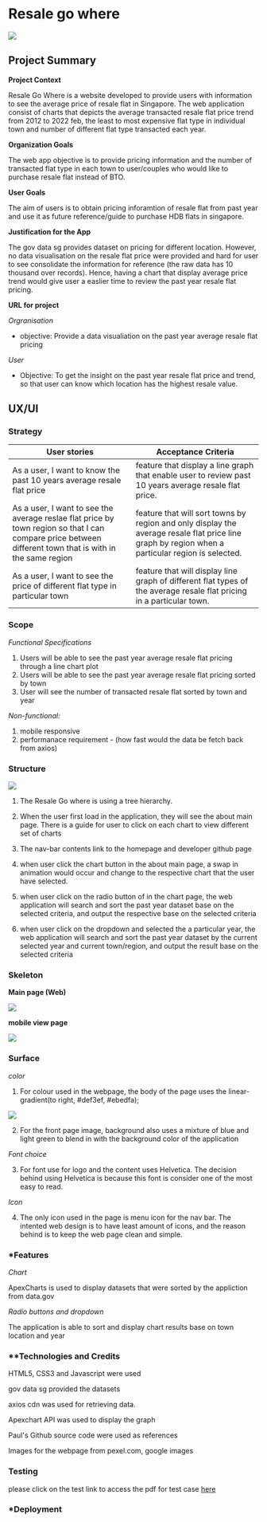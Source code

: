 # Resale go where
<div class="image" style="display: inline-block;">
    <img src='images/desktopview.jpg'>
    <!-- <img src='images/mobile_view.jpg'> -->
</div>


## Project Summary

**Project Context**

Resale Go Where is a website developed to provide users with information to see the average price of resale flat in Singapore. The web application consist of charts that depicts the average transacted resale flat price trend from 2012 to 2022 feb, the least to most expensive flat type in individual town and number of different flat type transacted each year.

**Organization Goals**

The web app objective is to provide pricing information and the number of transacted flat type in each town to user/couples who would like to purchase resale flat instead of BTO.

**User Goals**

The aim of users is to obtain pricing inforamtion of resale flat from past year and use it as future reference/guide to purchase HDB flats in singapore. 

**Justification for the App**

The gov data sg provides dataset on pricing for different location. However, no data visualisation on the resale flat price were provided and hard for user to see consolidate the information for reference (the raw data has 10 thousand over records). Hence, having a chart that display average price trend would give user a easlier time to review the past year resale flat pricing.     

**URL for project**

_Orgranisation_
* objective: Provide a data visualiation on the past year average resale flat pricing 

_User_
* Objective: To get the insight on the past year resale flat price and trend, so that user can know which location has the highest resale value.

## UX/UI

### **Strategy**

User stories | Acceptance Criteria
-------------|--------------------
As a user, I want to know the past 10 years average resale flat price | feature that display a line graph that enable user to review past 10 years average resale flat price.
As a user, I want to see the average reslae flat price by town region so that I can compare price between different town that is with in the same region | feature that will sort towns by region and only display the average resale flat price line graph by region when a particular region is selected.  
As a user, I want to see the price of different flat type in particular town | feature that will display line graph of different flat types of the average resale flat pricing in a particular town.

### **Scope**

_Functional Specifications_
1. Users will be able to see the past year average resale flat pricing through a line chart plot
2. Users will be able to see the past year average resale flat pricing sorted by town
3. User will see the number of transacted resale flat sorted by town and year


_Non-functional:_
1. mobile responsive 
2. performanace requirement - (how fast would the data be fetch back from axios)


### **Structure**
<div class="image" style="display: inline-block;">
    <img src='images/structure.png'>
    <!-- <img src='images/mobile_view.jpg'> -->
</div>

1. The Resale Go where is using a tree hierarchy.

2. When the user first load in the application, they will see the about main page. There is a guide for user to click on each chart to view different set of charts 

3. The nav-bar contents link to the homepage and developer github page 

4. when user click the chart button in the about main page, a swap in animation would occur and change to the respective chart that the user have selected.

5. when user click on the radio button of in the chart page, the web application will search and sort the past year dataset base on the selected criteria, and output the respective base on the selected criteria


6. when user click on the dropdown and selected the a particular year, the web application will search and sort the past year dataset by the current selected year and current town/region, and output the result base on the selected criteria

### **Skeleton**

**Main page (Web)**
<div class="image" style="display: inline-block;">
    <img src='moreReadMeImages/web-view.jpg'>
</div>

**mobile view page**

<div class="image" style="display: inline-block;">
    <img src='moreReadMeImages/mobile-view.jpg'>
</div>


### **Surface**

_color_
1. For colour used in the webpage, the body of the page uses the linear-gradient(to right, #def3ef, #ebedfa); 
<div class="image" style="display: inline-block;">
    <img src='moreReadMeImages/background-color.png'>
</div>

2. For the front page image, background also uses a mixture of blue and light green to blend in with the background color of the application

_Font choice_

3. For font use for logo and the content uses Helvetica. The decision behind using Helvetica is because this font is consider one of the most easy to read.


_Icon_

4. The only icon used in the page is menu icon for the nav bar. The intented web design is to have least amount of icons, and the reason behind is to keep the web page clean and simple.  

### ***Features**

_Chart_

ApexCharts is used to display datasets that were sorted by the appliction from data.gov

_Radio buttons and dropdown_

The application is able to sort and display chart results base on town location and year

### **Technologies and Credits

HTML5, CSS3 and Javascript were used

gov data sg provided the datasets

axios cdn was used for retrieving data.

Apexchart API was used to display the graph

Paul's Github source code were used as references

Images for the webpage from pexel.com, google images 


### **Testing**

please click on the test link to access the pdf for 
test case [here](https://github.com/henryheyhey92/FlatRespository/blob/main/pdf/resale_go_where.pdf)


### ***Deployment**

